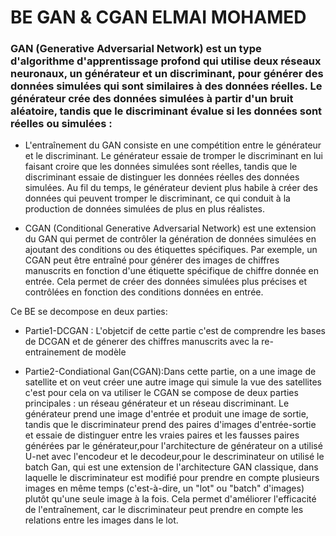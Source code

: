 # BE GAN & CGAN ELMAI MOHAMED
### GAN (Generative Adversarial Network) est un type d'algorithme d'apprentissage profond qui utilise deux réseaux neuronaux, un générateur et un discriminant, pour générer des données simulées qui sont similaires à des données réelles. Le générateur crée des données simulées à partir d'un bruit aléatoire, tandis que le discriminant évalue si les données sont réelles ou simulées :

 
  * L'entraînement du GAN consiste en une compétition entre le générateur et le discriminant. Le générateur essaie de tromper le discriminant en lui faisant croire que les données simulées sont réelles, tandis que le discriminant essaie de distinguer les données réelles des données simulées. Au fil du temps, le générateur devient plus habile à créer des données qui peuvent tromper le discriminant, ce qui conduit à la production de données simulées de plus en plus réalistes.

  * CGAN (Conditional Generative Adversarial Network) est une extension du GAN qui permet de contrôler la génération de données simulées en ajoutant des conditions ou des étiquettes spécifiques. Par exemple, un CGAN peut être entraîné pour générer des images de chiffres manuscrits en fonction d'une étiquette spécifique de chiffre donnée en entrée. Cela permet de créer des données simulées plus précises et contrôlées en fonction des conditions données en entrée.

  Ce BE se decompose en deux parties:

  * Partie1-DCGAN : L'objetcif de cette partie c'est de comprendre les bases de DCGAN et de génerer des chiffres manuscrits avec la re-entrainement de modèle

 * Partie2-Condiational Gan(CGAN):Dans cette partie, on a une image de satellite et on veut créer une autre image qui simule la vue des satellites c'est pour cela on va utiliser le CGAN se compose de deux parties principales : un réseau générateur et un réseau discriminant. Le générateur prend une image d'entrée et produit une image de sortie, tandis que le discriminateur prend des paires d'images d'entrée-sortie et essaie de distinguer entre les vraies paires et les fausses paires générées par le générateur,pour l'architecture de générateur on a utilisé U-net avec l'encodeur et le decodeur,pour le descriminateur on utilisé le batch Gan, qui est une extension de l'architecture GAN classique, dans laquelle le discriminateur est modifié pour prendre en compte plusieurs images en même temps (c'est-à-dire, un "lot" ou "batch" d'images) plutôt qu'une seule image à la fois. Cela permet d'améliorer l'efficacité de l'entraînement, car le discriminateur peut prendre en compte les relations entre les images dans le lot.